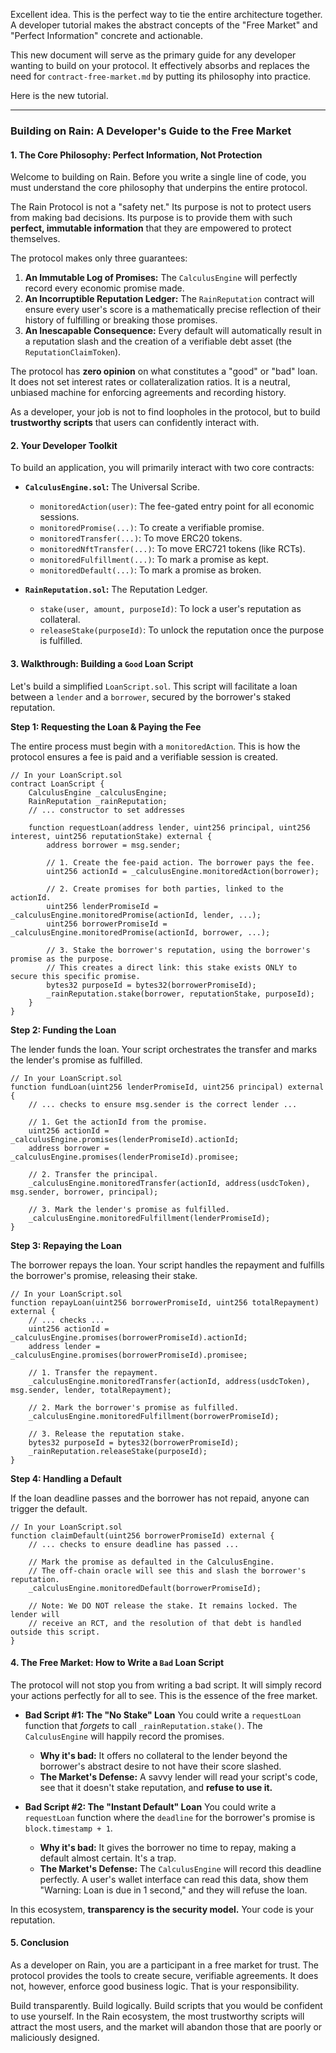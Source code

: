 Excellent idea. This is the perfect way to tie the entire architecture together. A developer tutorial makes the abstract concepts of the "Free Market" and "Perfect Information" concrete and actionable.

This new document will serve as the primary guide for any developer wanting to build on your protocol. It effectively absorbs and replaces the need for `contract-free-market.md` by putting its philosophy into practice.

Here is the new tutorial.

---

### **Building on Rain: A Developer's Guide to the Free Market**

#### **1. The Core Philosophy: Perfect Information, Not Protection**

Welcome to building on Rain. Before you write a single line of code, you must understand the core philosophy that underpins the entire protocol.

The Rain Protocol is not a "safety net." Its purpose is not to protect users from making bad decisions. Its purpose is to provide them with such **perfect, immutable information** that they are empowered to protect themselves.

The protocol makes only three guarantees:

1.  **An Immutable Log of Promises:** The `CalculusEngine` will perfectly record every economic promise made.
2.  **An Incorruptible Reputation Ledger:** The `RainReputation` contract will ensure every user's score is a mathematically precise reflection of their history of fulfilling or breaking those promises.
3.  **An Inescapable Consequence:** Every default will automatically result in a reputation slash and the creation of a verifiable debt asset (the `ReputationClaimToken`).

The protocol has **zero opinion** on what constitutes a "good" or "bad" loan. It does not set interest rates or collateralization ratios. It is a neutral, unbiased machine for enforcing agreements and recording history.

As a developer, your job is not to find loopholes in the protocol, but to build **trustworthy scripts** that users can confidently interact with.

#### **2. Your Developer Toolkit**

To build an application, you will primarily interact with two core contracts:

*   **`CalculusEngine.sol`:** The Universal Scribe.
    *   `monitoredAction(user)`: The fee-gated entry point for all economic sessions.
    *   `monitoredPromise(...)`: To create a verifiable promise.
    *   `monitoredTransfer(...)`: To move ERC20 tokens.
    *   `monitoredNftTransfer(...)`: To move ERC721 tokens (like RCTs).
    *   `monitoredFulfillment(...)`: To mark a promise as kept.
    *   `monitoredDefault(...)`: To mark a promise as broken.

*   **`RainReputation.sol`:** The Reputation Ledger.
    *   `stake(user, amount, purposeId)`: To lock a user's reputation as collateral.
    *   `releaseStake(purposeId)`: To unlock the reputation once the purpose is fulfilled.

#### **3. Walkthrough: Building a `Good` Loan Script**

Let's build a simplified `LoanScript.sol`. This script will facilitate a loan between a `lender` and a `borrower`, secured by the borrower's staked reputation.

**Step 1: Requesting the Loan & Paying the Fee**

The entire process must begin with a `monitoredAction`. This is how the protocol ensures a fee is paid and a verifiable session is created.

```solidity
// In your LoanScript.sol
contract LoanScript {
    CalculusEngine _calculusEngine;
    RainReputation _rainReputation;
    // ... constructor to set addresses

    function requestLoan(address lender, uint256 principal, uint256 interest, uint256 reputationStake) external {
        address borrower = msg.sender;

        // 1. Create the fee-paid action. The borrower pays the fee.
        uint256 actionId = _calculusEngine.monitoredAction(borrower);

        // 2. Create promises for both parties, linked to the actionId.
        uint256 lenderPromiseId = _calculusEngine.monitoredPromise(actionId, lender, ...);
        uint256 borrowerPromiseId = _calculusEngine.monitoredPromise(actionId, borrower, ...);

        // 3. Stake the borrower's reputation, using the borrower's promise as the purpose.
        // This creates a direct link: this stake exists ONLY to secure this specific promise.
        bytes32 purposeId = bytes32(borrowerPromiseId);
        _rainReputation.stake(borrower, reputationStake, purposeId);
    }
}
```

**Step 2: Funding the Loan**

The lender funds the loan. Your script orchestrates the transfer and marks the lender's promise as fulfilled.

```solidity
// In your LoanScript.sol
function fundLoan(uint256 lenderPromiseId, uint256 principal) external {
    // ... checks to ensure msg.sender is the correct lender ...

    // 1. Get the actionId from the promise.
    uint256 actionId = _calculusEngine.promises(lenderPromiseId).actionId;
    address borrower = _calculusEngine.promises(lenderPromiseId).promisee;

    // 2. Transfer the principal.
    _calculusEngine.monitoredTransfer(actionId, address(usdcToken), msg.sender, borrower, principal);

    // 3. Mark the lender's promise as fulfilled.
    _calculusEngine.monitoredFulfillment(lenderPromiseId);
}
```

**Step 3: Repaying the Loan**

The borrower repays the loan. Your script handles the repayment and fulfills the borrower's promise, releasing their stake.

```solidity
// In your LoanScript.sol
function repayLoan(uint256 borrowerPromiseId, uint256 totalRepayment) external {
    // ... checks ...
    uint256 actionId = _calculusEngine.promises(borrowerPromiseId).actionId;
    address lender = _calculusEngine.promises(borrowerPromiseId).promisee;

    // 1. Transfer the repayment.
    _calculusEngine.monitoredTransfer(actionId, address(usdcToken), msg.sender, lender, totalRepayment);

    // 2. Mark the borrower's promise as fulfilled.
    _calculusEngine.monitoredFulfillment(borrowerPromiseId);

    // 3. Release the reputation stake.
    bytes32 purposeId = bytes32(borrowerPromiseId);
    _rainReputation.releaseStake(purposeId);
}
```

**Step 4: Handling a Default**

If the loan deadline passes and the borrower has not repaid, anyone can trigger the default.

```solidity
// In your LoanScript.sol
function claimDefault(uint256 borrowerPromiseId) external {
    // ... checks to ensure deadline has passed ...

    // Mark the promise as defaulted in the CalculusEngine.
    // The off-chain oracle will see this and slash the borrower's reputation.
    _calculusEngine.monitoredDefault(borrowerPromiseId);

    // Note: We DO NOT release the stake. It remains locked. The lender will
    // receive an RCT, and the resolution of that debt is handled outside this script.
}
```

#### **4. The Free Market: How to Write a `Bad` Loan Script**

The protocol will not stop you from writing a bad script. It will simply record your actions perfectly for all to see. This is the essence of the free market.

*   **Bad Script #1: The "No Stake" Loan**
    You could write a `requestLoan` function that *forgets* to call `_rainReputation.stake()`. The `CalculusEngine` will happily record the promises.
    *   **Why it's bad:** It offers no collateral to the lender beyond the borrower's abstract desire to not have their score slashed.
    *   **The Market's Defense:** A savvy lender will read your script's code, see that it doesn't stake reputation, and **refuse to use it.**

*   **Bad Script #2: The "Instant Default" Loan**
    You could write a `requestLoan` function where the `deadline` for the borrower's promise is `block.timestamp + 1`.
    *   **Why it's bad:** It gives the borrower no time to repay, making a default almost certain. It's a trap.
    *   **The Market's Defense:** The `CalculusEngine` will record this deadline perfectly. A user's wallet interface can read this data, show them "Warning: Loan is due in 1 second," and they will refuse the loan.

In this ecosystem, **transparency is the security model.** Your code is your reputation.

#### **5. Conclusion**

As a developer on Rain, you are a participant in a free market for trust. The protocol provides the tools to create secure, verifiable agreements. It does not, however, enforce good business logic. That is your responsibility.

Build transparently. Build logically. Build scripts that you would be confident to use yourself. In the Rain ecosystem, the most trustworthy scripts will attract the most users, and the market will abandon those that are poorly or maliciously designed.